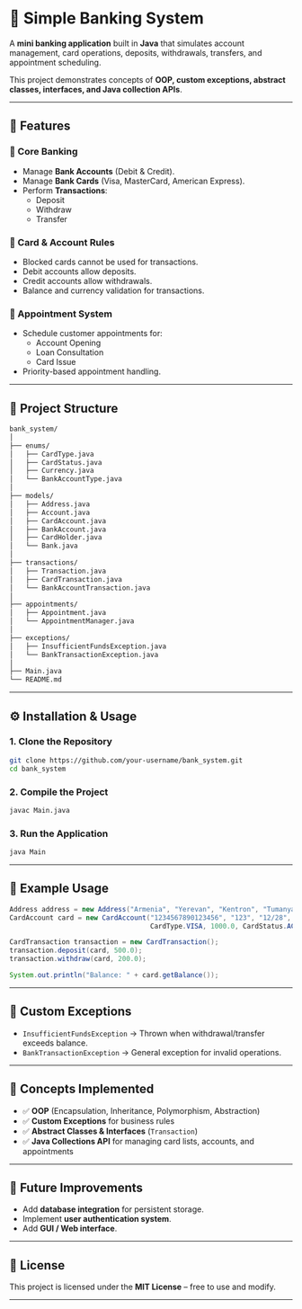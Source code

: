 # 🏦 Simple Banking System

A **mini banking application** built in **Java** that simulates account management, card operations, deposits, withdrawals, transfers, and appointment scheduling.

This project demonstrates concepts of **OOP, custom exceptions, abstract classes, interfaces, and Java collection APIs**.

---

## 📌 Features

### 🔹 Core Banking
- Manage **Bank Accounts** (Debit & Credit).
- Manage **Bank Cards** (Visa, MasterCard, American Express).
- Perform **Transactions**:
    - Deposit
    - Withdraw
    - Transfer

### 🔹 Card & Account Rules
- Blocked cards cannot be used for transactions.
- Debit accounts allow deposits.
- Credit accounts allow withdrawals.
- Balance and currency validation for transactions.

### 🔹 Appointment System
- Schedule customer appointments for:
    - Account Opening
    - Loan Consultation
    - Card Issue
- Priority-based appointment handling.

---

## 📂 Project Structure

```bash
bank_system/
│
├── enums/
│   ├── CardType.java
│   ├── CardStatus.java
│   ├── Currency.java
│   └── BankAccountType.java
│
├── models/
│   ├── Address.java
│   ├── Account.java
│   ├── CardAccount.java
│   ├── BankAccount.java
│   ├── CardHolder.java
│   └── Bank.java
│
├── transactions/
│   ├── Transaction.java
│   ├── CardTransaction.java
│   └── BankAccountTransaction.java
│
├── appointments/
│   ├── Appointment.java
│   └── AppointmentManager.java
│
├── exceptions/
│   ├── InsufficientFundsException.java
│   └── BankTransactionException.java
│
├── Main.java
└── README.md
```

---

## ⚙️ Installation & Usage

### 1. Clone the Repository
```bash
git clone https://github.com/your-username/bank_system.git
cd bank_system
```

### 2. Compile the Project
```bash
javac Main.java
```

### 3. Run the Application
```bash
java Main
```

---

## 📖 Example Usage

```java
Address address = new Address("Armenia", "Yerevan", "Kentron", "Tumanyan", "25A");
CardAccount card = new CardAccount("1234567890123456", "123", "12/28", 
                                   CardType.VISA, 1000.0, CardStatus.ACTIVE, Currency.USD);

CardTransaction transaction = new CardTransaction();
transaction.deposit(card, 500.0);
transaction.withdraw(card, 200.0);

System.out.println("Balance: " + card.getBalance());
```

---

## 🛑 Custom Exceptions

- `InsufficientFundsException` → Thrown when withdrawal/transfer exceeds balance.
- `BankTransactionException` → General exception for invalid operations.

---

## 🎯 Concepts Implemented

- ✅ **OOP** (Encapsulation, Inheritance, Polymorphism, Abstraction)
- ✅ **Custom Exceptions** for business rules
- ✅ **Abstract Classes & Interfaces** (`Transaction`)
- ✅ **Java Collections API** for managing card lists, accounts, and appointments

---

## 📅 Future Improvements

- Add **database integration** for persistent storage.
- Implement **user authentication system**.
- Add **GUI / Web interface**.

---

## 📜 License

This project is licensed under the **MIT License** – free to use and modify.

---

